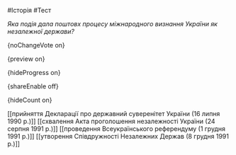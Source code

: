 #Історія #Тест

*Яка подія дала поштовх процесу міжнародного визнання України як незалежної держави?*

{noChangeVote on}

{preview on}

{hideProgress on}

{shareEnable off}

{hideCount on}

[[прийняття Декларації про державний суверенітет України (16 липня 1990 р.)]]
[[схвалення Акта проголошення незалежності України (24 серпня 1991 р.)]]
[[проведення Всеукраїнського референдуму (1 грудня 1991 р.)]]
[[утворення Співдружності Незалежних Держав (8 грудня 1991 р.)]]
